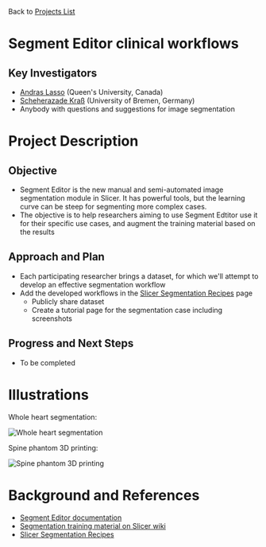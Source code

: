 Back to [Projects List](../../README.md#ProjectsList)

# Segment Editor clinical workflows

## Key Investigators

- [Andras Lasso](http://perk.cs.queensu.ca/users/lasso) (Queen's University, Canada)
- [Scheherazade Kraß](http://www.mic.uni-bremen.de/cmt-management-team/scheherazade-kras/) (University of Bremen, Germany)
- Anybody with questions and suggestions for image segmentation

# Project Description

## Objective

* Segment Editor is the new manual and semi-automated image segmentation module in Slicer. It has powerful tools, but the learning curve can be steep for segmenting more complex cases.
* The objective is to help researchers aiming to use Segment Edtitor use it for their specific use cases, and augment the training material based on the results

## Approach and Plan

* Each participating researcher brings a dataset, for which we'll attempt to develop an effective segmentation workflow
* Add the developed workflows in the [Slicer Segmentation Recipes](https://github.com/lassoan/SlicerSegmentationRecipes) page
  * Publicly share dataset
  * Create a tutorial page for the segmentation case including screenshots

## Progress and Next Steps

<!--Describe progress and next steps in a few bullet points as you are making progress.-->

* To be completed

# Illustrations
Whole heart segmentation:

![Whole heart segmentation](https://www.slicer.org/w/images/c/c1/20180612_SegmentEditor_WholeHeartScreenshot.PNG)

Spine phantom 3D printing:

![Spine phantom 3D printing](https://www.slicer.org/w/images/4/47/20180612_SegmentEditor_SpinePhantomMontage.png)

<!--Add pictures and links to videos that demonstrate what has been accomplished.-->

# Background and References

<!--Use this space for information that may help people better understand your project, like links to papers, source code, or data.-->

- [Segment Editor documentation](http://slicer.readthedocs.io/en/latest/user_guide/module_segmenteditor.html)
- [Segmentation training material on Slicer wiki](https://www.slicer.org/wiki/Documentation/Nightly/Training#Slicer4_Image_Segmentation)
- [Slicer Segmentation Recipes](https://github.com/lassoan/SlicerSegmentationRecipes)
